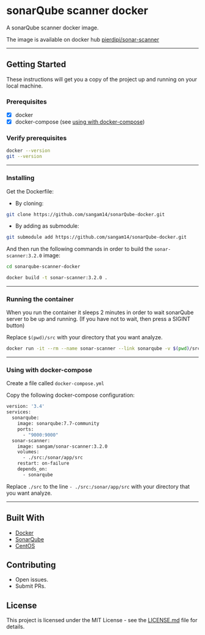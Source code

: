 # sonarQube scanner docker

A sonarQube scanner docker image.

The image is available on docker hub [pierdipi/sonar-scanner](https://hub.docker.com/r/pierdipi/sonar-scanner)

---

## Getting Started

These instructions will get you a copy of the project up and running on your local machine.

### Prerequisites

- [x] docker
- [x] docker-compose (see [using with docker-compose](#using-with-docker-compose))

### Verify prerequisites

```bash
docker --version
git --version
```


---


### Installing

Get the Dockerfile:

* By cloning: 
```bash 
git clone https://github.com/sangam14/sonarQube-docker.git
```
* By adding as submodule:
```bash 
git submodule add https://github.com/sangam14/sonarQube-docker.git
```
And then run the following commands in order to build the `sonar-scanner:3.2.0` image:

```bash
cd sonarqube-scanner-docker

docker build -t sonar-scanner:3.2.0 .
```

---

### Running the container

When you run the container it sleeps 2 minutes 
in order to wait sonarQube server to be up and running.
(If you have not to wait, then press a SIGINT button)

Replace `$(pwd)/src` with your directory that you want analyze.

```bash
docker run -it --rm --name sonar-scanner --link sonarqube -v $(pwd)/src:/sonar/app/src sangam14/sonar-scanner:3.2.0
```


---



### Using with docker-compose

Create a file called `docker-compose.yml`

Copy the following docker-compose configuration:

```dockerfile
version: '3.4'
services:
  sonarqube:
    image: sonarqube:7.7-community
    ports:
      - "9000:9000"
  sonar-scanner:
    image: sangam/sonar-scanner:3.2.0
    volumes:
      - ./src:/sonar/app/src
    restart: on-failure
    depends_on:
      - sonarqube
```

Replace `./src` to the line `- ./src:/sonar/app/src` with your directory that you want analyze.


---



## Built With

* [Docker](https://www.docker.com/)
* [SonarQube](https://www.sonarqube.org/)
* [CentOS](https://www.centos.org/)

## Contributing

* Open issues.
* Submit PRs.

## License

This project is licensed under the MIT License - see the [LICENSE.md](LICENSE.md) file for details.

